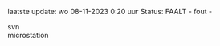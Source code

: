 laatste update: 
wo 08-11-2023  0:20   uur 
Status: FAALT - fout - 
<div class="service R">svn</div><div class="service Y">microstation</div>